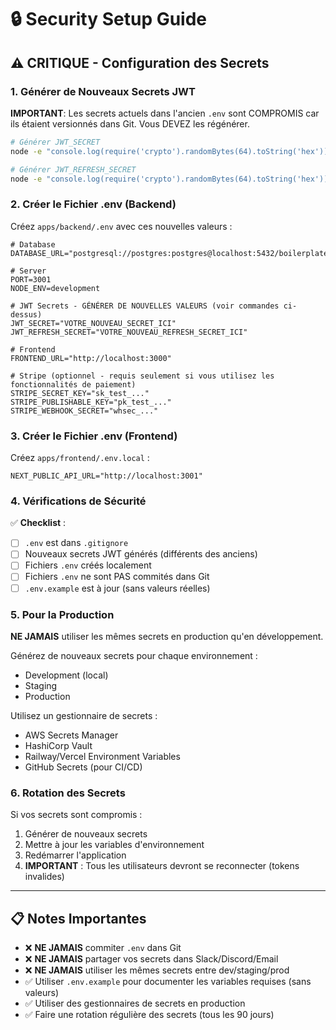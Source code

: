 # 🔒 Security Setup Guide

## ⚠️ CRITIQUE - Configuration des Secrets

### 1. Générer de Nouveaux Secrets JWT

**IMPORTANT**: Les secrets actuels dans l'ancien `.env` sont COMPROMIS car ils étaient versionnés dans Git. Vous DEVEZ les régénérer.

```bash
# Générer JWT_SECRET
node -e "console.log(require('crypto').randomBytes(64).toString('hex'))"

# Générer JWT_REFRESH_SECRET
node -e "console.log(require('crypto').randomBytes(64).toString('hex'))"
```

### 2. Créer le Fichier .env (Backend)

Créez `apps/backend/.env` avec ces nouvelles valeurs :

```env
# Database
DATABASE_URL="postgresql://postgres:postgres@localhost:5432/boilerplate_dev"

# Server
PORT=3001
NODE_ENV=development

# JWT Secrets - GÉNÉRER DE NOUVELLES VALEURS (voir commandes ci-dessus)
JWT_SECRET="VOTRE_NOUVEAU_SECRET_ICI"
JWT_REFRESH_SECRET="VOTRE_NOUVEAU_REFRESH_SECRET_ICI"

# Frontend
FRONTEND_URL="http://localhost:3000"

# Stripe (optionnel - requis seulement si vous utilisez les fonctionnalités de paiement)
STRIPE_SECRET_KEY="sk_test_..."
STRIPE_PUBLISHABLE_KEY="pk_test_..."
STRIPE_WEBHOOK_SECRET="whsec_..."
```

### 3. Créer le Fichier .env (Frontend)

Créez `apps/frontend/.env.local` :

```env
NEXT_PUBLIC_API_URL="http://localhost:3001"
```

### 4. Vérifications de Sécurité

✅ **Checklist** :
- [ ] `.env` est dans `.gitignore`
- [ ] Nouveaux secrets JWT générés (différents des anciens)
- [ ] Fichiers `.env` créés localement
- [ ] Fichiers `.env` ne sont PAS commités dans Git
- [ ] `.env.example` est à jour (sans valeurs réelles)

### 5. Pour la Production

**NE JAMAIS** utiliser les mêmes secrets en production qu'en développement.

Générez de nouveaux secrets pour chaque environnement :
- Development (local)
- Staging
- Production

Utilisez un gestionnaire de secrets :
- AWS Secrets Manager
- HashiCorp Vault
- Railway/Vercel Environment Variables
- GitHub Secrets (pour CI/CD)

### 6. Rotation des Secrets

Si vos secrets sont compromis :

1. Générer de nouveaux secrets
2. Mettre à jour les variables d'environnement
3. Redémarrer l'application
4. **IMPORTANT** : Tous les utilisateurs devront se reconnecter (tokens invalides)

---

## 📋 Notes Importantes

- ❌ **NE JAMAIS** commiter `.env` dans Git
- ❌ **NE JAMAIS** partager vos secrets dans Slack/Discord/Email
- ❌ **NE JAMAIS** utiliser les mêmes secrets entre dev/staging/prod
- ✅ Utiliser `.env.example` pour documenter les variables requises (sans valeurs)
- ✅ Utiliser des gestionnaires de secrets en production
- ✅ Faire une rotation régulière des secrets (tous les 90 jours)
